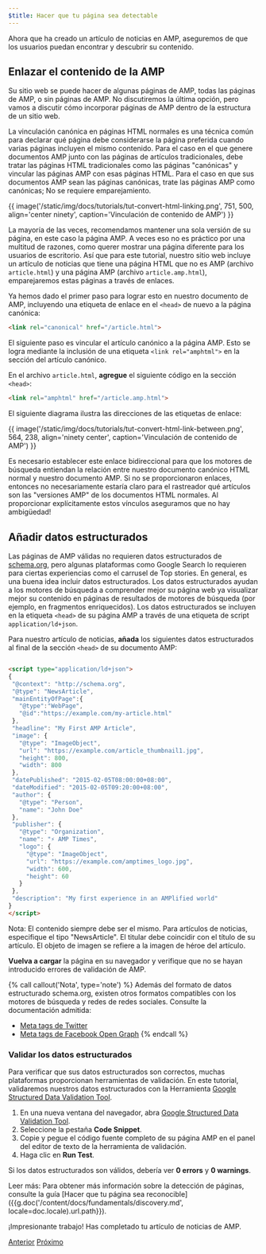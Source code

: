 ```yaml
---
$title: Hacer que tu página sea detectable
---
```


Ahora que ha creado un artículo de noticias en AMP, aseguremos de que los usuarios puedan encontrar y descubrir su contenido.

## Enlazar el contenido de la AMP

Su sitio web se puede hacer de algunas páginas de AMP, todas las páginas de AMP, o sin páginas de AMP. No discutiremos la última opción, pero vamos a discutir cómo incorporar páginas de AMP dentro de la estructura de un sitio web.

La vinculación canónica en páginas HTML normales es una técnica común para declarar qué página debe considerarse la página preferida cuando varias páginas incluyen el mismo contenido. Para el caso en el que genere documentos AMP junto con las páginas de artículos tradicionales, debe tratar las páginas HTML tradicionales como las páginas "canónicas" y vincular las páginas AMP con esas páginas HTML. Para el caso en que sus documentos AMP sean las páginas canónicas, trate las páginas AMP como canónicas; No se requiere emparejamiento.

{{ image('/static/img/docs/tutorials/tut-convert-html-linking.png', 751, 500, align='center ninety', caption='Vinculación de contenido de AMP') }}

La mayoría de las veces, recomendamos mantener una sola versión de su página, en este caso la página AMP. A veces eso no es práctico por una multitud de razones, como querer mostrar una página diferente para los usuarios de escritorio. Así que para este tutorial, nuestro sitio web incluye un artículo de noticias que tiene una página HTML que no es AMP (archivo `article.html`) y una página AMP (archivo `article.amp.html`), emparejaremos estas páginas a través de enlaces.

Ya hemos dado el primer paso para lograr esto en nuestro documento de AMP, incluyendo una etiqueta de enlace en el `<head>` de nuevo a la página canónica:

```html
<link rel="canonical" href="/article.html">
```
El siguiente paso es vincular el artículo canónico a la página AMP. Esto se logra mediante la inclusión de una etiqueta `<link rel="amphtml">` en la sección <head> del artículo canónico.

En el archivo `article.html`, **agregue** el siguiente código en la sección `<head>`:

```html
<link rel="amphtml" href="/article.amp.html">
```

El siguiente diagrama ilustra las direcciones de las etiquetas de enlace:

{{ image('/static/img/docs/tutorials/tut-convert-html-link-between.png', 564, 238, align='ninety center', caption='Vinculación de contenido de AMP') }}

Es necesario establecer este enlace bidireccional para que los motores de búsqueda entiendan la relación entre nuestro documento canónico HTML normal y nuestro documento AMP. Si no se proporcionaron enlaces, entonces no necesariamente estaría claro para el rastreador qué artículos son las "versiones AMP" de los documentos HTML normales. Al proporcionar explícitamente estos vínculos aseguramos que no hay ambigüedad!

## Añadir datos estructurados

Las páginas de AMP válidas no requieren datos estructurados de [schema.org](http://schema.org/), pero algunas plataformas como Google Search lo requieren para ciertas experiencias como el carrusel de Top stories. En general, es una buena idea incluir datos estructurados. Los datos estructurados ayudan a los motores de búsqueda a comprender mejor su página web ya visualizar mejor su contenido en páginas de resultados de motores de búsqueda (por ejemplo, en fragmentos enriquecidos). Los datos estructurados se incluyen en la etiqueta `<head>` de su página AMP a través de una etiqueta de script `application/ld+json`.

Para nuestro artículo de noticias, **añada** los siguientes datos estructurados al final de la sección `<head>` de su documento AMP:

```html

<script type="application/ld+json">
{
 "@context": "http://schema.org",
 "@type": "NewsArticle",
 "mainEntityOfPage":{
   "@type":"WebPage",
   "@id":"https://example.com/my-article.html"
 },
 "headline": "My First AMP Article",
 "image": {
   "@type": "ImageObject",
   "url": "https://example.com/article_thumbnail1.jpg",
   "height": 800,
   "width": 800
 },
 "datePublished": "2015-02-05T08:00:00+08:00",
 "dateModified": "2015-02-05T09:20:00+08:00",
 "author": {
   "@type": "Person",
   "name": "John Doe"
 },
 "publisher": {
   "@type": "Organization",
   "name": "⚡ AMP Times",
   "logo": {
     "@type": "ImageObject",
     "url": "https://example.com/amptimes_logo.jpg",
     "width": 600,
     "height": 60
   }
 },
 "description": "My first experience in an AMPlified world"
}
</script>
```

Nota: El contenido siempre debe ser el mismo. Para artículos de noticias, especifique el tipo "NewsArticle". El titular debe coincidir con el título de su artículo. El objeto de imagen se refiere a la imagen de héroe del artículo.

**Vuelva a cargar** la página en su navegador y verifique que no se hayan introducido errores de validación de AMP.

{% call callout('Nota', type='note') %}
Además del formato de datos estructurado schema.org, existen otros formatos compatibles con los motores de búsqueda y redes de redes sociales. Consulte la documentación admitida:

- [Meta tags de Twitter](https://dev.twitter.com/cards/overview)
- [Meta tags de Facebook Open Graph](https://developers.facebook.com/docs/sharing/webmasters)
{% endcall %}

### Validar los datos estructurados

Para verificar que sus datos estructurados son correctos, muchas plataformas proporcionan herramientas de validación. En este tutorial, validaremos nuestros datos estructurados con la Herramienta [Google Structured Data Validation Tool](https://developers.google.com/structured-data/testing-tool/).

1. En una nueva ventana del navegador, abra [Google Structured Data Validation Tool](https://developers.google.com/structured-data/testing-tool/).
2. Seleccione la pestaña **Code Snippet**.
3. Copie y pegue el código fuente completo de su página AMP en el panel del editor de texto de la herramienta de validación.
4. Haga clic en **Run Test**.

Si los datos estructurados son válidos, debería ver **0 errors** y **0 warnings**.

Leer más: Para obtener más información sobre la detección de páginas, consulte la guía [Hacer que tu página sea reconocible]({{g.doc('/content/docs/fundamentals/discovery.md', locale=doc.locale).url.path}}).

¡Impresionante trabajo! Has completado tu artículo de noticias de AMP.

<div class="prev-next-buttons">
  <a class="button prev-button" href="{{g.doc('/content/docs/fundamentals/converting/resolving-errors.md', locale=doc.locale).url.path}}"><span class="arrow-prev">Anterior</span></a>
  <a class="button next-button" href="{{g.doc('/content/docs/fundamentals/converting/congratulations.md', locale=doc.locale).url.path}}"><span class="arrow-next">Próximo</span></a>
</div>

